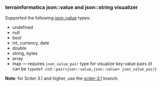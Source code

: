 ### terrainformatica json::value and json::string visualizer

Supported the following [json::value](http://terrainformatica.com/forums/topic.php?id=670) types:

* undefined
* null
* bool
* int, currency, date
* double
* string, bytes
* array
* map — requires `json_value_pair` type for visualize key-value pairs (it can be `typedef std::pair<json::value,json::value> json_value_pair`)

**Note**: for Sciter 3.1 and higher, use the [sciter-3.1](https://github.com/pravic/json-value-visualizer/tree/sciter-3.1) branch.
